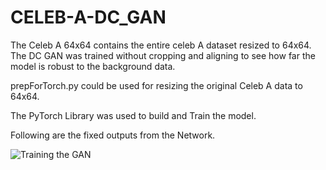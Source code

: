 # CELEB-A-DC_GAN

The Celeb A 64x64 contains the entire celeb A dataset resized to 64x64. 
The DC GAN was trained without cropping and aligning to see how far the model is robust to the background data.

prepForTorch.py could be used for resizing the original Celeb A data to 64x64.

The PyTorch Library was used to build and Train the model.

Following are the fixed outputs from the Network.

![Training the GAN](https://github.com/spandan2/CELEB-A-DC_GAN/blob/master/generation_animation.gif)
